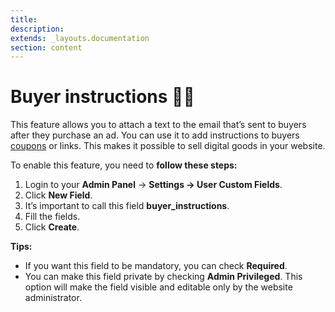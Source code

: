 ```yaml
---
title:
description:
extends: _layouts.documentation
section: content
---
```


# Buyer instructions  👨‍🏫


This feature allows you to attach a text to the email that’s sent to buyers after they purchase an ad. You can use it to add instructions to buyers  [coupons](https://github.com/yclas/guides/blob/master/docs/Classifieds-coupon-system.md) or links. This makes it possible to sell digital goods in your website.

To enable this feature, you need to  **follow these steps:**

1.  Login to your **Admin Panel** ->  **Settings  -> User Custom Fields**.
2.  Click  **New Field**.
3.  It’s important to call this field  **buyer_instructions**.
4.  Fill the fields.
5.  Click  **Create**.


**Tips:**

-   If you want this field to be mandatory, you can check  **Required**.
-   You can make this field private by checking  **Admin Privileged**. This option will make the field visible and editable only by the website administrator.

  

